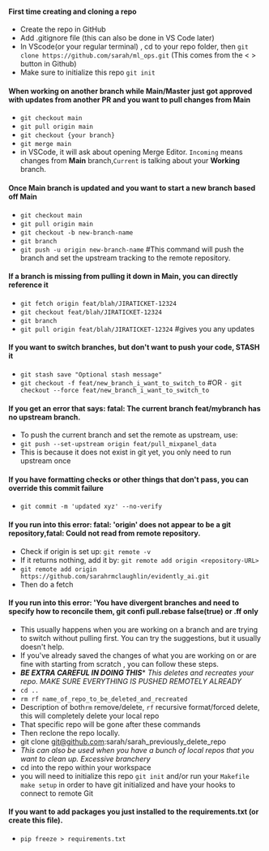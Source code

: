#### First time creating and cloning a repo
- Create the repo in GitHub
- Add .gitignore file (this can also be done in VS Code later)
- In VScode(or your regular terminal) , cd to your repo folder, then ```git clone https://github.com/sarah/ml_ops.git``` (This comes from the < > button in Github)
- Make sure to initialize this repo ```git init```

#### When working on another branch while Main/Master just got approved with updates from another PR and you want to pull changes from Main
- ```git checkout main```
- ```git pull origin main```
- ```git checkout {your branch}```
- ```git merge main```
- in VSCode, it will ask about opening Merge Editor. ```Incoming``` means changes from **Main** branch,```Current``` is talking about your **Working** branch.

#### Once Main branch is updated and you want to start a new branch based off Main
- ```git checkout main```
- ```git pull origin main```
- ```git checkout -b new-branch-name```
- ```git branch ```
- ```git push -u origin new-branch-name``` #This command will push the branch and set the upstream tracking to the remote repository.

#### If a branch is missing from pulling it down in Main, you can directly reference it
- ```git fetch origin feat/blah/JIRATICKET-12324```
- ```git checkout feat/blah/JIRATICKET-12324```
- ```git branch```
- ```git pull origin feat/blah/JIRATICKET-12324``` #gives you any updates

#### If you want to switch branches, but don't want to push your code, STASH it
- ```git stash save "Optional stash message"```
- ```git checkout -f feat/new_branch_i_want_to_switch_to``` #OR  ```- git checkout --force feat/new_branch_i_want_to_switch_to```

#### If you get an error that says: fatal: The current branch feat/mybranch has no upstream branch. 
- To push the current branch and set the remote as upstream, use:
- ```git push --set-upstream origin feat/pull_mixpanel_data```
- This is because it does not exist in git yet, you only need to run upstream once

#### If you have formatting checks or other things that don't pass, you can override this commit failure
- ```git commit -m 'updated xyz' --no-verify```

#### If you run into this error: fatal: 'origin' does not appear to be a git repository,fatal: Could not read from remote repository.
- Check if origin is set up: ```git remote -v```
- If it returns nothing, add it by: ```git remote add origin <repository-URL>```
- ```git remote add origin https://github.com/sarahrmclaughlin/evidently_ai.git```
- Then do a fetch

#### If you run into this error: 'You have divergent branches and need to specify how to reconcile them, git confi pull.rebase false(true) or .ff only
- This usually happens when you are working on a branch and are trying to switch without pulling first. You can try the suggestions, but it usually doesn't help.
- If you've already saved the changes of what you are working on or are fine with starting from scratch , you can follow these steps.
- ***BE EXTRA CAREFUL IN DOING THIS**** *This deletes and recreates your repo. MAKE SURE EVERYTHING IS PUSHED REMOTELY ALREADY*
- ```cd ..```
- ```rm rf name_of_repo_to_be_deleted_and_recreated```
- Description of both```rm``` remove/delete, ```rf``` recursive format/forced delete, this will completely delete your local repo
- That specific repo will be gone after these commands
- Then reclone the repo locally.
- git clone git@github.com:sarah/sarah_previously_delete_repo
- *This can also be used when you have a bunch of local repos that you want to clean up. Excessive branchery*
- cd into the repo within your workspace
- you will need to initialize this repo ```git init``` and/or run your `Makefile` ```make setup``` in order to have git initialized and have your hooks to connect to remote Git

#### If you want to add packages you just installed to the requirements.txt (or create this file). 
- ```pip freeze > requirements.txt```
  
